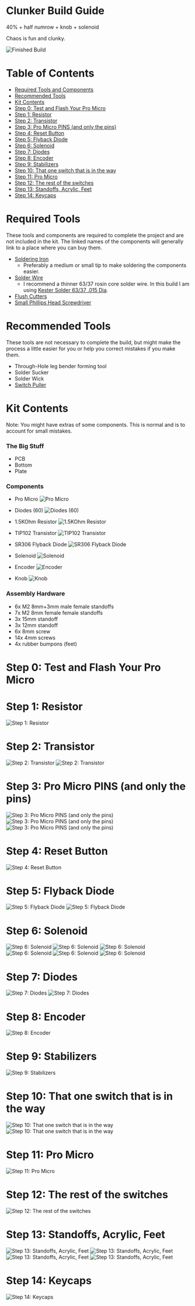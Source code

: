 # Clunker Build Guide
40% + half numrow + knob + solenoid

Chaos is fun and clunky.

![Finished Build](pictures/steps/step14-0.png?raw=true "Finished Build")


# Table of Contents
- [Required Tools and Components](#required)
- [Recommended Tools](#recommended)
- [Kit Contents](#contents)
- [Step 0: Test and Flash Your Pro Micro](#step0)
- [Step 1: Resistor](#step1)
- [Step 2: Transistor](#step2)
- [Step 3: Pro Micro PINS (and only the pins)](#step3)
- [Step 4: Reset Button](#step4)
- [Step 5: Flyback Diode](#step5)
- [Step 6: Solenoid](#step6)
- [Step 7: Diodes](#step7)
- [Step 8: Encoder](#step8)
- [Step 9: Stabilizers](#step9)
- [Step 10: That one switch that is in the way](#step10)
- [Step 11: Pro Micro](#step11)
- [Step 12: The rest of the switches](#step12)
- [Step 13: Standoffs, Acrylic, Feet](#step13)
- [Step 14: Keycaps](#step14)

<a id="required">
 
# Required Tools

These tools and components are required to complete the project and are not included in the kit. The linked names of the components will generally link to a place where you can buy them.

- [Soldering Iron](https://www.amazon.com/s?k=soldering+iron)
    - Preferably a medium or small tip to make soldering the components easier.
- [Solder Wire](https://www.amazon.com/s?k=solder+wire+63%2F37+rosin+core)
    - I recommend a thinner 63/37 rosin core solder wire. In this build I am using [Kester Solder 63/37 .015 Dia](https://www.amazon.com/gp/product/B004X4L076).
- [Flush Cutters](https://mechwild.com/product/flush-cutters/)
- [Small Phillips Head Screwdriver](https://www.amazon.com/s?k=screwdriver+kit)
 
 
<a id="recommended">
 
# Recommended Tools

These tools are not necessary to complete the build, but might make the process a little easier for you or help you correct mistakes if you make them.

- Through-Hole leg bender forming tool
- Solder Sucker
- Solder Wick
- [Switch Puller](https://mechwild.com/product/switch-puller/)

<a id="contents">

# Kit Contents

Note: You might have extras of some components. This is normal and is to account for small mistakes.

### The Big Stuff
- PCB
- Bottom
- Plate

### Components

- Pro Micro
![Pro Micro](pictures/parts/promicros.png?raw=true "Pro Micro")

- Diodes (60)
![Diodes (60)](pictures/parts/diodes.png?raw=true "Diodes (60)")

- 1.5KOhm Resistor
![1.5KOhm Resistor](pictures/parts/resistor.png?raw=true "1.5KOhm Resistor")

- TIP102 Transistor
![TIP102 Transistor](pictures/parts/tip102.png?raw=true "TIP102 Transistor")

- SR306 Flyback Diode
![SR306 Flyback Diode](pictures/parts/sr306.png?raw=true "SR306 Flyback Diode")

- Solenoid
![Solenoid](pictures/parts/solenoid.png?raw=true "Solenoid")

- Encoder
![Encoder](pictures/parts/encoder.png?raw=true "Encoder")

- Knob
![Knob](pictures/parts/knob.png?raw=true "Knob")

### Assembly Hardware

- 6x M2 8mm+3mm male female standoffs
- 7x M2 8mm female female standoffs
- 3x 15mm standoff
- 3x 12mm standoff
- 6x 8mm screw
- 14x 4mm screws
- 4x rubber bumpons (feet)

<a id="step0">

# Step 0: Test and Flash Your Pro Micro


<a id="step1">

# Step 1: Resistor
![Step 1: Resistor](pictures/steps/step1-0.png?raw=true "Step 1: Resistor")

<a id="step2">

# Step 2: Transistor
![Step 2: Transistor](pictures/steps/step2-0.png?raw=true "Step 2: Transistor")
![Step 2: Transistor](pictures/steps/step2-2.png?raw=true "Step 2: Transistor")


<a id="step3">

# Step 3: Pro Micro PINS (and only the pins)
![Step 3: Pro Micro PINS (and only the pins)](pictures/steps/step3-0.png?raw=true "Step 3: Pro Micro PINS (and only the pins)")
![Step 3: Pro Micro PINS (and only the pins)](pictures/steps/step3-1.png?raw=true "Step 3: Pro Micro PINS (and only the pins)")
![Step 3: Pro Micro PINS (and only the pins)](pictures/steps/step3-2.png?raw=true "Step 3: Pro Micro PINS (and only the pins)")


<a id="step4">

# Step 4: Reset Button
![Step 4: Reset Button](pictures/steps/step4-0.png?raw=true "Step 4: Reset Button")

<a id="step5">

# Step 5: Flyback Diode
![Step 5: Flyback Diode](pictures/steps/step5-0.png?raw=true "Step 5: Flyback Diode")
![Step 5: Flyback Diode](pictures/steps/step5-1.png?raw=true "Step 5: Flyback Diode")

<a id="step6">

# Step 6: Solenoid
![Step 6: Solenoid](pictures/steps/step6-0.png?raw=true "Step 6: Solenoid")
![Step 6: Solenoid](pictures/steps/step6-1.png?raw=true "Step 6: Solenoid")
![Step 6: Solenoid](pictures/steps/step6-2.png?raw=true "Step 6: Solenoid")
![Step 6: Solenoid](pictures/steps/step6-3.png?raw=true "Step 6: Solenoid")
![Step 6: Solenoid](pictures/steps/step6-4.png?raw=true "Step 6: Solenoid")
![Step 6: Solenoid](pictures/steps/step6-5.png?raw=true "Step 6: Solenoid")


<a id="step7">

# Step 7: Diodes
![Step 7: Diodes](pictures/steps/step7-0.png?raw=true "Step 7: Diodes")
![Step 7: Diodes](pictures/steps/step7-1.png?raw=true "Step 7: Diodes")


<a id="step8">

# Step 8: Encoder
![Step 8: Encoder](pictures/steps/step8-0.png?raw=true "Step 8: Encoder")


<a id="step9">

# Step 9: Stabilizers
![Step 9: Stabilizers](pictures/steps/step9-0.png?raw=true "Step 9: Stabilizer")


<a id="step10">

# Step 10: That one switch that is in the way
![Step 10: That one switch that is in the way](pictures/steps/step10-0.png?raw=true "Step 10: That one switch that is in the way")
![Step 10: That one switch that is in the way](pictures/steps/step10-1.png?raw=true "Step 10: That one switch that is in the way")


<a id="step11">

# Step 11: Pro Micro
![Step 11: Pro Micro](pictures/steps/step11-0.png?raw=true "Step 11: Pro Micro")


<a id="step12">

# Step 12: The rest of the switches
![Step 12: The rest of the switches](pictures/steps/step12-0.png?raw=true "Step 12: The rest of the switches")


<a id="step13">

# Step 13: Standoffs, Acrylic, Feet
![Step 13: Standoffs, Acrylic, Feet](pictures/steps/step13-0.png?raw=true "Step 13: Standoffs, Acrylic, Feet")
![Step 13: Standoffs, Acrylic, Feet](pictures/steps/step13-1.png?raw=true "Step 13: Standoffs, Acrylic, Feet")
![Step 13: Standoffs, Acrylic, Feet](pictures/steps/step13-2.png?raw=true "Step 13: Standoffs, Acrylic, Feet")
![Step 13: Standoffs, Acrylic, Feet](pictures/steps/step13-3.png?raw=true "Step 13: Standoffs, Acrylic, Feet")


<a id="step14">

# Step 14: Keycaps
![Step 14: Keycaps](pictures/steps/step14-0.png?raw=true "Step 14: Keycaps")

